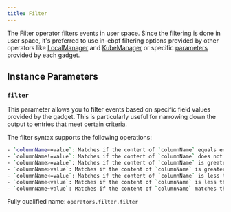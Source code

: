 ```yaml
---
title: Filter
---
```


The Filter operator filters events in user space. Since the filtering is done in
user space, it's preferred to use in-ebpf filtering options provided by other
operators like [LocalManager](./localmanager.md) and
[KubeManager](./kubemanager.md) or specific
[parameters](../../gadget-devel/parameters.md) provided by each gadget.

## Instance Parameters

### `filter`

This parameter allows you to filter events based on specific field values
provided by the gadget. This is particularly useful for narrowing down the
output to entries that meet certain criteria.

The filter syntax supports the following operations:

```bash
- `columnName==value`: Matches if the content of `columnName` equals exactly `value`.
- `columnName!=value`: Matches if the content of `columnName` does not equal exactly `value`.
- `columnName>=value`: Matches if the content of `columnName` is greater than or equal to `value`.
- `columnName>value`: Matches if the content of `columnName` is greater than `value`.
- `columnName<=value`: Matches if the content of `columnName` is less than or equal to `value`.
- `columnName<value`: Matches if the content of `columnName` is less than `value`.
- `columnName~value`: Matches if the content of `columnName` matches the regular expression `value`. See [RE2 Syntax](https://github.com/google/re2/wiki/Syntax) for more details.
```

Fully qualified name: `operators.filter.filter`
